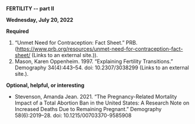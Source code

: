 **FERTILITY -- part II**


**Wednesday, July 20, 2022**

**Required**

1. “Unmet Need for Contraception: Fact Sheet.” PRB. (<https://www.prb.org/resources/unmet-need-for-contraception-fact-sheet/> (Links to an external site.)).
2. Mason, Karen Oppenheim. 1997. “Explaining Fertility Transitions.” Demography 34(4):443–54. doi: 10.2307/3038299 (Links to an external site.).

**Optional, helpful, or interesting**

- Stevenson, Amanda Jean. 2021. “The Pregnancy-Related Mortality Impact of a Total Abortion Ban in the United States: A Research Note on Increased Deaths Due to Remaining Pregnant.” Demography 58(6):2019–28. doi: 10.1215/00703370-9585908
